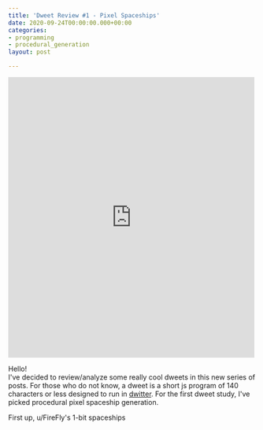 ```yaml
---
title: 'Dweet Review #1 - Pixel Spaceships'
date: 2020-09-24T00:00:00.000+00:00
categories:
- programming
- procedural_generation
layout: post

---
```

<iframe width=500 height=570 frameBorder="0" src="https://www.dwitter.net/e/3078" allowFullScreen="true"></iframe>

Hello!  
I've decided to review/analyze some really cool dweets in this new series of posts. For those who do not know, a dweet is a short js program of 140 characters or less designed to run in [dwitter](https://www.dwitter.net/). For the first dweet study, I've picked procedural pixel spaceship generation.

First up, u/FireFly's 1-bit spaceships